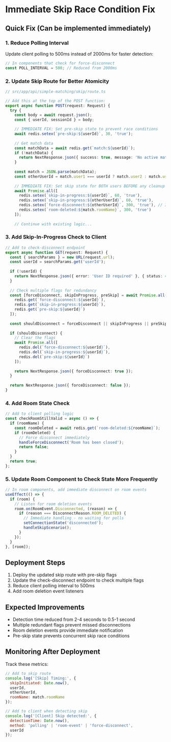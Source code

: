 # Immediate Skip Race Condition Fix

## Quick Fix (Can be implemented immediately)

### 1. Reduce Polling Interval

Update client polling to 500ms instead of 2000ms for faster detection:

```typescript
// In components that check for force-disconnect
const POLL_INTERVAL = 500; // Reduced from 2000ms
```

### 2. Update Skip Route for Better Atomicity

```typescript
// src/app/api/simple-matching/skip/route.ts

// Add this at the top of the POST function:
export async function POST(request: Request) {
  try {
    const body = await request.json();
    const { userId, sessionId } = body;

    // IMMEDIATE FIX: Set pre-skip state to prevent race conditions
    await redis.setex(`pre-skip:${userId}`, 30, 'true');
    
    // Get match data
    const matchData = await redis.get(`match:${userId}`);
    if (!matchData) {
      return NextResponse.json({ success: true, message: 'No active match' });
    }
    
    const match = JSON.parse(matchData);
    const otherUserId = match.user1 === userId ? match.user2 : match.user1;
    
    // IMMEDIATE FIX: Set skip state for BOTH users BEFORE any cleanup
    await Promise.all([
      redis.setex(`skip-in-progress:${userId}`, 60, 'true'),
      redis.setex(`skip-in-progress:${otherUserId}`, 60, 'true'),
      redis.setex(`force-disconnect:${otherUserId}`, 300, 'true'), // Increased TTL
      redis.setex(`room-deleted:${match.roomName}`, 300, 'true')
    ]);
    
    // Continue with existing logic...
```

### 3. Add Skip-In-Progress Check to Client

```typescript
// Add to check-disconnect endpoint
export async function GET(request: Request) {
  const { searchParams } = new URL(request.url);
  const userId = searchParams.get('userId');
  
  if (!userId) {
    return NextResponse.json({ error: 'User ID required' }, { status: 400 });
  }
  
  // Check multiple flags for redundancy
  const [forceDisconnect, skipInProgress, preSkip] = await Promise.all([
    redis.get(`force-disconnect:${userId}`),
    redis.get(`skip-in-progress:${userId}`),
    redis.get(`pre-skip:${userId}`)
  ]);
  
  const shouldDisconnect = forceDisconnect || skipInProgress || preSkip;
  
  if (shouldDisconnect) {
    // Clear the flags
    await Promise.all([
      redis.del(`force-disconnect:${userId}`),
      redis.del(`skip-in-progress:${userId}`),
      redis.del(`pre-skip:${userId}`)
    ]);
    
    return NextResponse.json({ forceDisconnect: true });
  }
  
  return NextResponse.json({ forceDisconnect: false });
}
```

### 4. Add Room State Check

```typescript
// Add to client polling logic
const checkRoomStillValid = async () => {
  if (roomName) {
    const roomDeleted = await redis.get(`room-deleted:${roomName}`);
    if (roomDeleted) {
      // Force disconnect immediately
      handleForceDisconnect('Room has been closed');
      return false;
    }
  }
  return true;
};
```

### 5. Update Room Component to Check State More Frequently

```typescript
// In room components, add immediate disconnect on room events
useEffect(() => {
  if (room) {
    // Listen for room deletion events
    room.on(RoomEvent.Disconnected, (reason) => {
      if (reason === DisconnectReason.ROOM_DELETED) {
        // Immediate handling - no waiting for polls
        setConnectionState('disconnected');
        handleSkipScenario();
      }
    });
  }
}, [room]);
```

## Deployment Steps

1. Deploy the updated skip route with pre-skip flags
2. Update the check-disconnect endpoint to check multiple flags
3. Reduce client polling interval to 500ms
4. Add room deletion event listeners

## Expected Improvements

- Detection time reduced from 2-4 seconds to 0.5-1 second
- Multiple redundant flags prevent missed disconnections
- Room deletion events provide immediate notification
- Pre-skip state prevents concurrent skip race conditions

## Monitoring After Deployment

Track these metrics:
```javascript
// Add to skip route
console.log('[Skip] Timing:', {
  skipInitiated: Date.now(),
  userId,
  otherUserId,
  roomName: match.roomName
});

// Add to client when detecting skip
console.log('[Client] Skip detected:', {
  detectionTime: Date.now(),
  method: 'polling' | 'room-event' | 'force-disconnect',
  userId
});
```